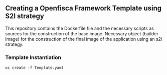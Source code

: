
## Creating a Openfisca Framework Template using S2I strategy

This repository contains the Dockerfile file and the necessary scripts as sources for the construction of the base image. Necessary object (builder image) for the construction of the final image of the application using an s2i strategy.

### Template Instantiation
```
oc create -f Template.yaml
```